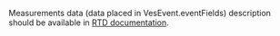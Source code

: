Measurements data (data placed in VesEvent.eventFields) description should be available in [RTD documentation](https://onap.readthedocs.io/en/latest/submodules/dcaegen2.git/docs/sections/apis/ves-hv.html).